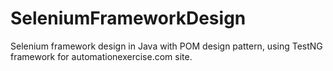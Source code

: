 # SeleniumFrameworkDesign
Selenium framework design in Java with POM design pattern, using TestNG framework for automationexercise.com site.
